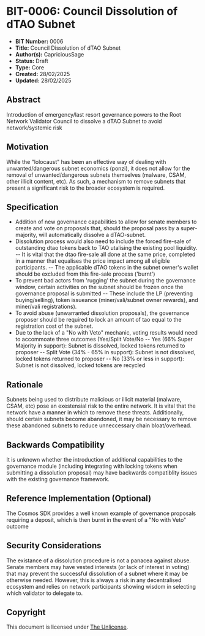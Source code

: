 # BIT-0006: Council Dissolution of dTAO Subnet

- **BIT Number:** 0006
- **Title:** Council Dissolution of dTAO Subnet
- **Author(s):** CapriciousSage
- **Status:** Draft
- **Type:** Core
- **Created:** 28/02/2025
- **Updated:** 28/02/2025

## Abstract

Introduction of emergency/last resort governance powers to the Root Network Validator Council to dissolve a dTAO Subnet to avoid network/systemic risk 

## Motivation

While the "lolocaust" has been an effective way of dealing with unwanted/dangerous subnet economics (ponzi), it does not allow for the removal of unwanted/dangerous subnets themselves (malware, CSAM, other illicit content, etc). As such, a mechanism to remove subnets that present a significant risk to the broader ecosystem is required.

## Specification

- Addition of new governance capabilities to allow for senate members to create and vote on proposals that, should the proposal pass by a super-majority, will automatically dissolve a dTAO-subnet.
- Dissolution process would also need to include the forced fire-sale of outstanding dtao tokens back to TAO utalising the existing pool liquidity.
  -- It is vital that the dtao fire-sale all done at the same price, completed in a manner that equalises the price impact among all eligible participants.
  -- The applicable dTAO tokens in the subnet owner's wallet should be excluded from this fire-sale process ('burnt')
- To prevent bad actors from 'rugging' the subnet during the governance window, certain activities on the subnet should be frozen once the governance proposal is submitted
  -- These include the LP (preventing buying/selling), token issueance (miner/vali/subnet owner rewards), and miner/vali registrations).
- To avoid abuse (unwarranted dissolution proposals), the governance proposer should be required to lock an amount of tao equal to the registration cost of the subnet.
- Due to the lack of a "No with Veto" mechanic, voting results would need to accommoate three outcomes (Yes/Split Vote/No
  -- Yes (66% Super Majority in support): Subnet is dissolved, locked tokens returned to proposer 
  -- Split Vote (34% - 65% in support): Subnet is not dissolved, locked tokens returned to proposer
  -- No (33% or less in support): Subnet is not dissolved, locked tokens are recycled

## Rationale

Subnets being used to distribute malicious or illicit material (malware, CSAM, etc) pose an exestensial risk to the entire network. It is vital that the network have a manner in which to remove these threats. Additionally, should certain subnets become abandoned, it may be necessary to remove these abandoned subnets to reduce unneccessary chain bloat/overhead.

## Backwards Compatibility

It is unknown whether the introduction of additional capabilities to the governance module (including integrating with locking tokens when submitting a dissolution proposal) may have backwards compatiblity issues with the existing governance framework.

## Reference Implementation (Optional)

The Cosmos SDK provides a well known example of governance proposals requiring a deposit, which is then burnt in the event of a "No with Veto" outcome

## Security Considerations

The existance of a dissolution procedure is not a panacea against abuse. Senate members may have vested interests (or lack of interest in voting) that may prevent the successful dissolution of a subnet where it may be otherwise needed. However, this is always a risk in any decentralised ecosystem and relies on network participants showing wisdom in selecting which validator to delegate to.  

## Copyright

This document is licensed under [The Unlicense](https://unlicense.org/).

